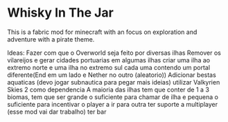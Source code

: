 # Whisky In The Jar
This is a fabric mod for minecraft with an focus on exploration and adventure with a pirate theme.

Ideas:
Fazer com que o Overworld seja feito por diversas ilhas
Remover os vilareijos e gerar cidades portuarias em algumas ilhas
criar uma ilha ao extremo norte e uma ilha no extremo sul cada uma contendo um portal diferente(End em um lado e Nether no outro (aleatorio))
Adicionar bestas aquaticas (devo jogar subnautica para pegar mais ideias)
utilizar Valkyrien Skies 2 como dependencia
A maioria das ilhas tem que conter de 1 a 3 biomas, tem que ser grande o suficiente para chamar de ilha e pequena o suficiente para incentivar o player a ir para outra
ter suporte a multiplayer (esse mod vai dar trabalho)
ter bar
